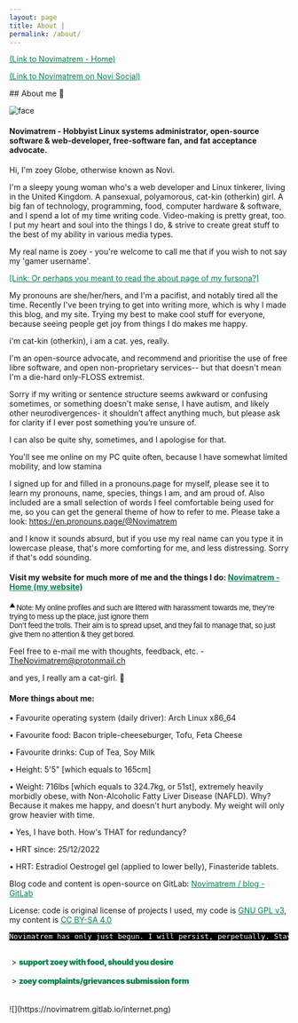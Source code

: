 ```yaml
---
layout: page
title: About |
permalink: /about/
---
```

<p><a target="_blank" href="https://novimatrem.uk/" style="color: #008148;">(Link to Novimatrem - Home)</a></p>

<p><a target="_blank" href="https://novimatrem.uk/social" style="color: #008148;">(Link to Novimatrem on Novi Social)</a></p>
## About me 💜

![face](https://gitlab.com/Novimatrem/blog/-/raw/master/face.png)

#### Novimatrem - Hobbyist Linux systems administrator, open-source software & web-developer, free-software fan, and fat acceptance advocate.

<div style="background-color:black; display:none;">
<span style="color:white;"><article><pre style="letter-spacing:-0.5px; padding:10px; font-size:12px; background-color:black;">Novimatrem no longer exists as a public social figure, due to unstoppable constant harassment online.
I'll miss you all. Read more here: <a target="_blank" style="color:yellow" target="_blank" href="https://novimatrem.uk/nevercache/#post_1">https://novimatrem.uk/nevercache/#post_1</a>

This isn't goodbye, because, I've only been driven out of *public* spaces by this.
You'll still be able to contact me privately on platforms that aren't social media, like instant messaging.
I'm sorry it's had to come to this, but they're relentless, because my harassers believe such awful bigoted 
ableist transphobic things, and the software we all mostly use is non-equipped to protect its users.

See you when I see you, and stay safe,
- Novimatrem

(P.S. due to my absence from these platforms, I won't be there to moderate them, which means horrible 
replies and such may pile up, there, from these folks. I'm so sorry.)
</pre>
</article>
</span>
</div>

Hi, I'm zoey Globe, otherwise known as Novi.

I'm a sleepy young woman who's a web developer and Linux tinkerer, living in the United Kingdom. A pansexual, polyamorous, cat-kin (otherkin) girl. A big fan of technology, programming, food, computer hardware & software, and I spend a lot of my time writing code. Video-making is pretty great, too. I put my heart and soul into the things I do, & strive to create great stuff to the best of my ability in various media types.

My real name is zoey - you're welcome to call me that if you wish to not say my 'gamer username'.

<a style="color: #008148;" href="https://novimatrem.uk/fursona" target="_blank">[Link: Or perhaps you meant to read the about page of my fursona?]</a>

My pronouns are she/her/hers, and I'm a pacifist, and notably tired all the time. Recently I've been trying to get into writing more, which is why I made this blog, and my site. Trying my best to make cool stuff for everyone, because seeing people get joy from things I do makes me happy.

i'm cat-kin (otherkin), i am a cat. yes, really.

I'm an open-source advocate, and recommend and prioritise the use of free libre software, and open non-proprietary services-- but that doesn't mean I'm a die-hard only-FLOSS extremist.

Sorry if my writing or sentence structure seems awkward or confusing sometimes, or something doesn't make sense, I have autism, and likely other neurodivergences- it shouldn’t affect anything much, but please ask for clarity if I ever post something you’re unsure of.

I can also be quite shy, sometimes, and I apologise for that.

You'll see me online on my PC quite often, because I have somewhat limited mobility, and low stamina

I signed up for and filled in a pronouns.page for myself, please see it to learn my pronouns, name, species, things I am, and am proud of. Also included are a small selection of words I feel comfortable being used for me, so you can get the general theme of how to refer to me. Please take a look: <a target="_blank" href="https://en.pronouns.page/@Novimatrem" style="color: #008148;">https://en.pronouns.page/@Novimatrem</a>

and I know it sounds absurd, but if you use my real name can you type it in lowercase please, that's more comforting for me, and less distressing. Sorry if that's odd sounding.

#### **Visit my website for much more of me and the things I do: <a target="_blank" style="color: #008148;" href="https://novimatrem.uk/">Novimatrem - Home (my website)</a>**

<p><span style=""><sup><span style="font-size:13px; letter-spacing:-0.5px;"><sup>▲&nbsp;</sup>Note: My online profiles and such are littered with harassment towards me, they're trying to mess up the place, just ignore them<br>Don't feed the trolls. Their aim is to spread upset, and they fail to manage that, so just give them no attention &amp; they get bored.</span></sup></span><br></p>

Feel free to e-mail me with thoughts, feedback, etc. - <a target="_blank" style="color: #008148" href="mailto:TheNovimatrem@protonmail.ch">TheNovimatrem@protonmail.ch</a>

and yes, I really am a cat-girl. 💜

#### **More things about me:**

• Favourite operating system (daily driver): Arch Linux x86_64

• Favourite food: Bacon triple-cheeseburger, Tofu, Feta Cheese

• Favourite drinks: Cup of Tea, Soy Milk

• Height: 5'5" [which equals to 165cm]

• Weight: 716lbs [which equals to 324.7kg, or 51st], extremely heavily morbidly obese, with Non-Alcoholic Fatty Liver Disease (NAFLD). Why? Because it makes me happy, and doesn't hurt anybody. My weight will only grow heavier with time.

• Yes, I have both. How's THAT for redundancy?

• HRT since: 25/12/2022

• HRT: Estradiol Oestrogel gel (applied to lower belly), Finasteride tablets.

Blog code and content is open-source on GitLab: <a target="_blank" href="https://gitlab.com/Novimatrem/blog" style="color: #008148;">Novimatrem / blog - GitLab</a>

License: code is original license of projects I used, my code is <a target="_blank" style="color: #008148" href="https://www.gnu.org/licenses/gpl-3.0.en.html">GNU GPL v3</a>, my content is <a target="_blank" style="color: #008148" href="https://creativecommons.org/licenses/by-sa/4.0/">CC BY-SA 4.0</a>

<pre style="font-size: 13px; background-color:black; color:white;">
Novimatrem has only just begun. I will persist, perpetually. Stay strong, and resilient.
</pre>
<br>
&nbsp;&gt; <u><a target="_blank" target="_blank" href="https://novimatrem.uk/support/" style="color:#2a7ae2; text-decoration:underline; text-decoration-color:white; letter-spacing:-0.35px; font-size:14px; font-weight:900; color: #008148;">support zoey with food, should you desire</a></u><br><br>
&nbsp;&gt; <u><a target="_blank" target="_blank" href="https://docs.google.com/forms/d/e/1FAIpQLSezQV80UYLWFo5NFQfjRyPfrDurLeKH3MCAzRDwpMOAppM6lA/viewform?usp=sf_link" style="color:#2a7ae2; text-decoration:underline; text-decoration-color:white; letter-spacing:-0.35px; font-size:14px; font-weight:900; color: #008148;">zoey complaints/grievances submission form</a></u><br>
<br>
<br>
![](https://novimatrem.gitlab.io/internet.png)

<br>

<style>
.countup {
  text-align: center;
  margin-bottom: 20px;
  font-weight: 700;
  text-rendering:optimizeLegibility;
  font-family: Helvetica Neue,Helvetica,Arial,sans-serif;
  color:white;
}
.countup .timeel {
  display: inline-block;
  padding: 10px;
  background: #151515;
  margin: 0;
  color: white;
  min-width: 2.6rem;
  margin-left: 13px;
  border-radius: 10px 0 0 10px;
  font-weight: 700;
  text-rendering:optimizeLegibility;
  font-family: Helvetica Neue,Helvetica,Arial,sans-serif;
  color:white;
}
.countup span[class*="timeRef"] {
  border-radius: 0 10px 10px 0;
  margin-left: 0;
  background: #ff7eb7;
  color: #fff;
  font-weight: 700;
  text-rendering:optimizeLegibility;
  font-family: Helvetica Neue,Helvetica,Arial,sans-serif;
  color:white;
}
</style>



